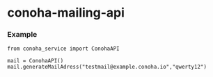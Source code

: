 # conoha-mailing-api

### Example 

```
from conoha_service import ConohaAPI

mail = ConohaAPI()
mail.generateMailAdress("testmail@example.conoha.io","qwerty12")
```
